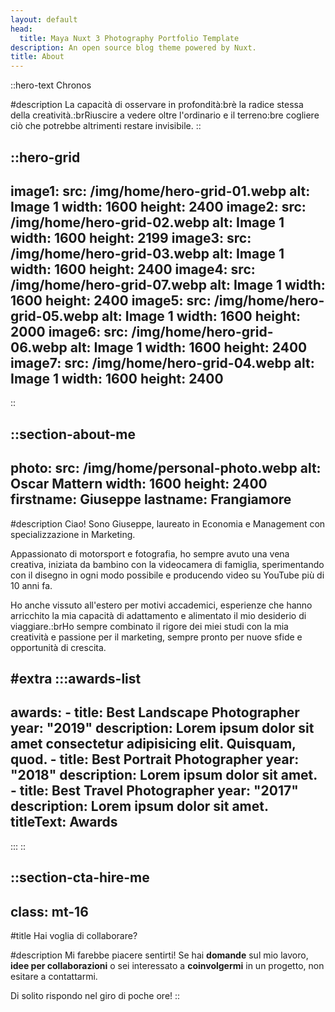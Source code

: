 ```yaml
---
layout: default
head:
  title: Maya Nuxt 3 Photography Portfolio Template
description: An open source blog theme powered by Nuxt.
title: About
---
```


::hero-text
Chronos

#description
La capacità di osservare in profondità:brè la radice stessa della creatività.:brRiuscire a vedere oltre l'ordinario e il terreno:bre cogliere ciò che potrebbe altrimenti restare invisibile.
::

::hero-grid
---
image1:
  src: /img/home/hero-grid-01.webp
  alt: Image 1
  width: 1600
  height: 2400
image2:
  src: /img/home/hero-grid-02.webp
  alt: Image 1
  width: 1600
  height: 2199
image3:
  src: /img/home/hero-grid-03.webp
  alt: Image 1
  width: 1600
  height: 2400
image4:
  src: /img/home/hero-grid-07.webp
  alt: Image 1
  width: 1600
  height: 2400
image5:
  src: /img/home/hero-grid-05.webp
  alt: Image 1
  width: 1600
  height: 2000
image6:
  src: /img/home/hero-grid-06.webp
  alt: Image 1
  width: 1600
  height: 2400
image7:
  src: /img/home/hero-grid-04.webp
  alt: Image 1
  width: 1600
  height: 2400
---
::

::section-about-me
---
photo:
  src: /img/home/personal-photo.webp
  alt: Oscar Mattern
  width: 1600
  height: 2400
firstname: Giuseppe
lastname: Frangiamore
---
#description
Ciao! Sono Giuseppe, laureato in Economia e Management con specializzazione in Marketing.

Appassionato di motorsport e fotografia, ho sempre avuto una vena creativa, iniziata da bambino con la videocamera di famiglia, sperimentando con il disegno in ogni modo possibile e producendo video su YouTube più di 10 anni fa.

Ho anche vissuto all'estero per motivi accademici, esperienze che hanno arricchito la mia capacità di adattamento e alimentato il mio desiderio di viaggiare.:brHo sempre combinato il rigore dei miei studi con la mia creatività e passione per il marketing, sempre pronto per nuove sfide e opportunità di crescita.

#extra
  :::awards-list
  ---
  awards:
    - title: Best Landscape Photographer
      year: "2019"
      description: Lorem ipsum dolor sit amet consectetur adipisicing elit. Quisquam, quod.
    - title: Best Portrait Photographer
      year: "2018"
      description: Lorem ipsum dolor sit amet.
    - title: Best Travel Photographer
      year: "2017"
      description: Lorem ipsum dolor sit amet.
  titleText: Awards
  ---
  :::
::

::section-cta-hire-me
---
class: mt-16
---
#title
Hai voglia di collaborare?

#description
Mi farebbe piacere sentirti! Se hai **domande** sul mio lavoro, **idee per collaborazioni** o sei interessato a **coinvolgermi** in un progetto, non esitare a contattarmi.

Di solito rispondo nel giro di poche ore!
::

